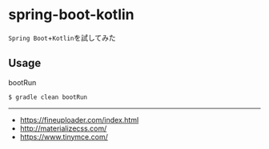 # spring-boot-kotlin

`Spring Boot`+`Kotlin`を試してみた

## Usage

bootRun

```sh
$ gradle clean bootRun
```

***

- https://fineuploader.com/index.html
- http://materializecss.com/
- https://www.tinymce.com/
